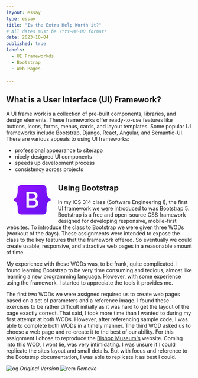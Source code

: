 ```yaml
---
layout: essay
type: essay
title: "Is the Extra Help Worth it?"
# All dates must be YYYY-MM-DD format!
date: 2023-10-04
published: true
labels:
  - UI Frameworkds
  - Bootstrap
  - Web Pages
  
---
```



## What is a User Interface (UI) Framework?
A UI frame work is a collection of pre-built components, libraries, and design elements. These frameworks offer ready-to-use features like buttons, icons, forms, menus, cards, and layout templates. Some popular UI frameworks include Bootstrap, Django, React, Angular, and Semantic-UI. There are various appeals to using UI frameworks:

- professional appearance to site/app
- nicely designed UI components
- speeds up development process 
- consistency across projects

<img width="100px" class="text-center p-4" align="left" style="padding:20px" src="../img/Bootstrap_logo.svg.png">

## Using Bootstrap
In my ICS 314 class (Software Engineering I), the first UI framework we were introduced to was Bootstrap 5. Bootstrap is a free and open-source CSS framework designed for developing responsive, mobile-first websites. To introduce the class to Bootstrap we were given three WODs (workout of the days). These assignments were intended to expose the class to the key features that the framework offered. So eventually we could create usable, responsive, and attractive web pages in a reasonable amount of time. 

My experience with these WODs was, to be frank, quite complicated. I found learning Bootstrap to be very time consuming and tedious, almost like learning a new programming language. However, with some experience using the framework, I started to appreciate the tools it provides me. 

The first two WODs we were assigned required us to create web pages based on a set of parameters and a reference image. I found these exercises to be rather difficult initially as it was hard to get the layout of the page exactly correct. That said, I took more time than I wanted to during my first attempt at both WODs. However, after referencing sample code, I was able to complete both WODs in a timely manner. The third WOD asked us to choose a web page and re-create it to the best of our ability. For this assignment I chose to reproduce the [Bishop Museum's](https://www.bishopmuseum.org/) website. Coming into this WOD, I wont lie, was very intimidating. I was unsure if I could replicate the sites layout and small details. But with focus and reference to the Bootstrap documentation, I was able to replicate it as best I could. 

<p>
<img width="500px" class="text-center p-4" src="../img/Screen Shot 2023-10-03 at 7.55.20 PM.png" alt="og">
<em>Original Version</em>
<img width="500px" class="text-center p-4" src="../img/Screen Shot 2023-10-03 at 7.53.44 PM.png" alt="rem">
<em>Remake</em>
</p>
